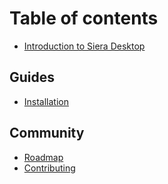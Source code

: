 # Table of contents

* [Introduction to Siera Desktop](README.md)

## Guides

* [Installation](guides/installation.md)

## Community

* [Roadmap](community/roadmap.md)
* [Contributing](community/contributing.md)
